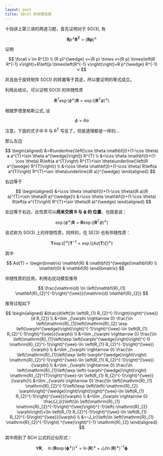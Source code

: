 ```yaml
---
layout: post
title: SO(3) 的伴随性质
---
```


十四讲上第三讲的两道习题，首先证明对于 SO(3), 有

$$
\mathbf{R} p^{\wedge} \mathbf{R^{T}} = (\mathbf{R p})^\wedge
$$

证明

$$
\forall v \in R^{3} \\
(R p)^{\wedge} v=(R p) \times v=(R p) \times\left(R R^{-1} v\right)=R\left[p \times\left(R^{-1} v\right)\right]=R p^{\wedge} R^{-1} v
$$

并且由于旋转矩阵 SO(3) 的转置等于其逆，所以要证明的等式成立。

利用此结论，可以证明 SO(3) 的伴随性质

$$
\mathbf{R}^{T} \exp \left(\phi^{\wedge}\right) \mathbf{R}=\exp \left(\left(\mathbf{R}^{T} \phi\right)^{\wedge}\right)
$$

根据罗德里格斯公式, 设

$$
\phi =\theta a
$$

注意，下面的式子中 R 与 R<sup>T</sup> 写反了，但是道理都是一样的...

那么左边

$$
\begin{aligned}
&=R\underline{\left[\cos \theta \mathbf{I}+(1-\cos \theta) a a^{T}+\sin \theta a^{\wedge}\right]} R^{T} \\
&=\cos \theta \mathbf{I}+(1-\cos \theta) R\left(a a^{T}\right) R^{T}+\sin \theta\underline{\left(R a^{\wedge} R^{T}\right)} \\
&=\cos \theta \mathbf{I}+(1-\cos \theta) R\left(a a^{T}\right) R^{T}+\sin \theta\underline{(R a)}^{\wedge}
\end{aligned}
$$

右边等于

$$
\begin{aligned}
&=\cos \theta \mathbf{I}+(1-\cos \theta)(R a)(R a)^{T}+\sin \theta(R a)^{\wedge}\\
&=\cos \theta \mathbf{I}+(1-\cos \theta) R\left(a a^{T}\right) R^{T}+\sin \theta(R a)^{\wedge}  
\end{aligned}
$$

左边等于右边，此性质可以**用来交换 R 与 ϕ 的 位置**，也就是说：

$$
\exp \left(\phi^{\wedge}\right) \mathbf{R}= \mathbf{R}\exp \left(\left(\mathbf{R}^{T} \phi\right)^{\wedge}\right)
$$

该式称为 SO(3) 上的伴随性质，同样的，在 SE(3) 也有伴随性质：

$$
\mathbf{T} \exp \left(\xi^{\wedge}\right) \mathbf{T}^{-1}=\exp \left(\left(Ad(\mathbf{T}) \xi\right)^{\wedge}\right)
$$

其中

$$
Ad(T) = \begin{bmatrix}
    \mathbf{R} & \mathbf{t}^{\wedge}\mathbf{R} \\
    \mathbf{0} & \mathbf{R}
\end{bmatrix}
$$

伴随性质的应用，利用右扰动模型推导

$$
\frac{\mathrm{d} \ln \left(\mathbf{R}_{1} \mathbf{R}_{2}^{-1}\right)^{\vee}}{\mathrm{d} \mathbf{R}_{2}}
$$

推导过程如下

$$
\begin{aligned}
&\frac{d\left(\ln \left(R_{1} R_{2}^{-1}\right)\right)^{\vee}}{d R_{2}} \\
&=\lim _{\varphi \rightarrow 0} \frac{\ln \left(\mathrm{R}_{1}\left(\mathrm{R}_{2} \exp \left(\varphi^{\wedge}\right)\right)^{-1}\right)^{\vee}-\ln \left(R_{1} R_{2}^{-1}\right)^{\vee}}{\varphi} \\
&=\lim _{\varphi \rightarrow 0} \frac{\ln \left(\mathrm{R}_{1}\left(\exp \left(\varphi^{\wedge}\right)\right)^{-1} \mathrm{R}_{2}^{-1}\right)^{\vee}-\ln \left(R_{1} R_{2}^{-1}\right)^{\vee}}{\varphi} \\
&=\lim _{\varphi \rightarrow 0} \frac{\ln \left(\mathrm{R}_{1}\left(\exp \left(-\varphi^{\wedge}\right)\right) \mathrm{R}_{2}^{-1}\right)^{\vee}-\ln \left(R_{1} R_{2}^{-1}\right)^{\vee}}{\varphi} \\
&=\lim _{\varphi \rightarrow 0} \frac{\ln \left(\mathrm{R}_{1}\left(\exp \left(-\varphi^{\wedge}\right)\right) \mathrm{R}_{2}^{T}\right)^{\vee}-\ln \left(R_{1} R_{2}^{-1}\right)^{\vee}}{\varphi}\\
&=\lim _{\varphi \rightarrow 0} \frac{\ln \left(\mathrm{R}_{1} \mathrm{R}_{2}^{-1}\left(\exp \left(\left(-\mathrm{R}_{2} \varphi\right)^{\wedge}\right)\right)\right)^{\vee}-\ln \left(R_{1} R_{2}^{-1}\right)^{\vee}}{\varphi} \\
&=\lim _{\varphi \rightarrow 0} \frac{J_{r}\left(\ln \left(\mathrm{R}_{1} \mathrm{R}_{2}^{-1}\right)^{\vee}\right)^{-1}\left(-\mathrm{R}_{2} \varphi\right)+\ln \left(R_{1} R_{2}^{-1}\right)^{\vee}-\ln \left(R_{1} R_{2}^{-1}\right)^{\vee}}{\varphi} \\
&=-J_{r}\left(\ln \left(\mathrm{R}_{1} \mathrm{R}_{2}^{-1}\right) ^{\vee}\right)^{-1} \mathrm{R}_{2}  
\end{aligned}
$$

其中用到了 BCH 公式的近似形式：

$$
\forall \mathbf{R}, \quad
\ln \left(\mathbf{R} \exp \left(\boldsymbol{\phi}^{\wedge}\right)\right)^{\vee}=\ln (\mathbf{R})^{\vee}+J_{r} (\ln(\mathbf{R})^{\vee})^{-1} \boldsymbol{\phi} 
$$
